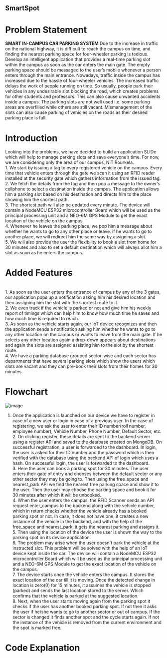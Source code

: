 ## SmartSpot

# Problem Statement 

**SMART IN-CAMPUS CAR PARKING SYSTEM**
Due to the increase in traffic on the national highway, it is difficult to reach the campus on time, and finding the nearest parking space for four-wheeler parking is tedious. Develop an intelligent application that provides a real-time parking slot within the campus as soon as the car enters the main gate. The empty parking space should be messaged to the user’s mobile whenever a person enters through the main entrance. Nowadays, traffic inside the campus has increased due to the hassle of four-wheeler vehicles. The increased traffic delays the work of people running on time. So usually, people park their vehicles in any undesirable slot blocking the road, which creates problems for other students and professors. This can also cause unwanted accidents inside a campus. The parking slots are not well used i.e. some parking areas are overfilled while others are still vacant. Mismanagement of the slots can also cause parking of vehicles on the roads as their desired parking place is full.

# Introduction 
Looking into the problems, we have decided to build an application SLIDe which will help to manage parking slots and save everyone’s time. For now, we are considering only the area of our campus, NIT Rourkela. 
<br>1. We start by issuing a tag to every registered vehicle on the campus. Every time that vehicle enters through the gate we scan it using an RFID reader installed at the security gate which gathers information from the issued tag.
<br>2. We fetch the details from the tag and then pop a message to the owner’s cellphone to select a destination inside the campus. The application allows him a parking slot based on his destination and directs him to the place showing him the shortest path.
<br>3. The shortest path will also be updated every minute. The device will contain a NodeMCU ESP32 microcontroller Board which will be used as the principal processing unit and a NEO-6M GPS Module to get the exact location of the vehicle on the campus.
<br>4. Whenever he leaves the parking place, we pop him a message about whether he wants to go to any other place or leave. if he wants to go to another place, we will redirect him the same way by assigning a slot.
<br>5. We will also provide the user the flexibility to book a slot from home for 30 minutes and also to set a default destination which will always allot him a slot as soon as he enters the campus.

# Added Features 
<br>1. As soon as the user enters the entrance of campus by any of the 3 gates, our application pops up a notification asking him his desired location and then assigning him the slot with the shortest route to it.
<br>2. We even track if the vehicle is parked or not and give him his weekly report of timings which can help him to know how much time he saves and how much time is required to reach.
<br>3. As soon as the vehicle starts again, our IoT device recognizes and then the application sends a notification asking him whether he wants to go to any other location on the campus or wants to leave from the main gate. If he selects any other location again a drop-down appears about destinations and again the slots are assigned assisting him to the slot by the shortest route.
<br>4. We have a parking database grouped sector-wise and each sector has departments that have several parking slots which show the users which slots are vacant and they can pre-book their slots from their homes for 30 minutes. 

# Flowchart 

![image](https://github.com/PriyanshaNayak/SmartSpot/assets/87187181/1dfb470a-32a0-4a81-adc7-16fd5d9ef9cb)

1. Once the application is launched on our device we have to register in case of a new user or login in case of a previous user. In the case of registering, we ask the user to enter their ID number(roll number, employee number), Vehicle Number, Phone Number, Default Sector, etc.
<br>2. On clicking register, these details are sent to the backend server using a register API and saved to the database created on MongoDB. On successful
registration, a user is forwarded to the dashboard. In login, the user is asked for their ID number and the password which is then verified with the database using the backend API of login which uses a hash. On successful login, the user is forwarded to the dashboard.
<br>3. Here the user can book a parking spot for 30 minutes. The user enters their gate of entry and chooses between the default sector or any other sector they may be going to. Then using the free_space and nearest_park API we find the nearest free parking space and show it to the user. Then the user may choose the parking space and book it for 30 minutes after which it will be unbooked.
<br>4. When the user enters the campus, the RFID Scanner sends an API request enter_campus to the backend along with the vehicle number, which in return checks whether the vehicle already has a booked parking spot or not. In case, it does not have one, it creates a new instance of the vehicle in the backend, and with the help of the free_space and nearest_park, it gets the nearest parking and assigns it.
<br>5. Then using the location of the device the user is shown the way to the parking spot on its device application.
<br>6. The problem may arise when the user doesn't park the vehicle at the instructed slot. This problem will be solved with the help of an IoT device kept inside the car. The device will contain a NodeMCU ESP32 microcontroller Board which will be used as the principal processing unit and a NEO-6M GPS Module to get the exact location of the vehicle on the campus.
<br>7. The device starts once the vehicle enters the campus. It stores the exact location of the car till it is moving. Once the detected change in location is zero(0) for 15 minutes, it assumes the vehicle is stopped (parked) and sends the last location stored to the server. Which confirms that the vehicle is parked at the suggested location.
<br>8. Next, when the user starts moving again from the parking spot it checks if the user has another booked parking spot. If not then it asks the user if he/she wants to go to another sector or out of campus. If the sector is changed it finds another spot and the cycle starts again. If not the instance of the vehicle is removed from the current environment and the spot is marked free.

# Code Explanation 



